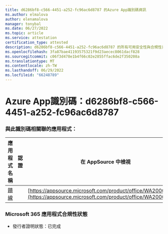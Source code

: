 ```yaml
---
title: d6286bf8-c566-4451-a252-fc96ac6d8787 的Azure App識別碼資訊
ms.author: elmalova
author: elenamalova
manager: tonybal
ms.date: 06/27/2022
ms.topic: article
ms.service: attestation
certification_type: attested
description: d6286bf8-c566-4451-a252-fc96ac6d8787 的所有可用安全性與合規性資訊。
ms.openlocfilehash: 3fa87bae41193575321f9d23aecec8061dacf828
ms.sourcegitcommit: c06f3d478e1b4f66c02e2855ffac6de2f350208a
ms.translationtype: MT
ms.contentlocale: zh-TW
ms.lasthandoff: 06/29/2022
ms.locfileid: "66248789"
---
```

# <a name="azure-app-id-d6286bf8-c566-4451-a252-fc96ac6d8787"></a>Azure App識別碼：d6286bf8-c566-4451-a252-fc96ac6d8787


### <a name="apps-associated-with-this-id"></a>與此識別碼相關聯的應用程式：
| **應用程式名稱** | **認證** | **在 AppSource 中檢視** |
|--------------|---------------|-----------------------|
| [饋線](../forward/WA200004254.md) |  | [https://appsource.microsoft.com/product/office/WA200004254](https://appsource.microsoft.com/product/office/WA200004254) |

### <a name="microsoft-365-app-compliance-status"></a>Microsoft 365 應用程式合規性狀態
- 發行者證明狀態：已完成
